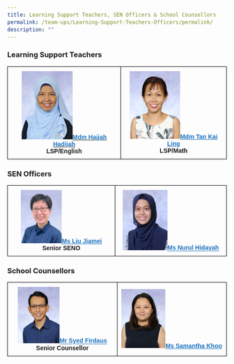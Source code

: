 ```yaml
---
title: Learning Support Teachers, SEN Officers & School Counsellors
permalink: /team-ups/Learning-Support-Teachers-Officers/permalink/
description: ""
---
```

### **Learning Support Teachers**
<style type="text/css">
.tg  {border-collapse:collapse;border-spacing:0;}
.tg td{border-color:black;border-style:solid;border-width:1px;font-family:Arial, sans-serif;font-size:16px;
  overflow:hidden;padding:10px 5px;word-break:normal;}
.tg th{border-color:black;border-style:solid;border-width:1px;font-family:Arial, sans-serif;font-size:14px;
  font-weight:normal;overflow:hidden;padding:10px 5px;word-break:normal;}
.tg .tg-f4yw{background-color:#FFF;text-align:center;vertical-align:middle}
.tg .tg-vgmr{background-color:#;text-align:center;vertical-align:middle}
</style>
<table class="tg">
<thead>
			<td colspan="2" class="tg-vgmr"><img style="width:47%" src="/images/Our%20Team%20UPS/Learning%20Support%20Teachers/mdm%20hajjah%20hadijah%20bte%20haji%20sa'at.jpg"><span style="font-weight:bold"><a rel="noopener noreferrer" target="_blank" href="mailto:hajjah_hadijah_haji_saat@schools.gov.sg"><span style="text-decoration;color:#1E73BE;background-color:transparent">Mdm Hajjah Hadijah</span></a><br>LSP/English
		 <td colspan="2" class="tg-vgmr"><img style="width:50%" src="/images/Our%20Team%20UPS/Learning%20Support%20Teachers/mdm%20tan%20kai%20ling.jpg"><span style="font-weight:bold"><a rel="noopener noreferrer" target="_blank" href="mailto:tan_kai_ling@schools.gov.sg"><span style="text-decoration:underline;color:#1E73BE;background-color:transparent">Mdm Tan Kai Ling</span></a><br>LSP/Math</span></br>
			 </td>
			 </tr>
</thead>
</table>
			 
### **SEN Officers**

<style type="text/css">
.tg  {border-collapse:collapse;border-spacing:0;}
.tg td{border-color:black;border-style:solid;border-width:1px;font-family:Arial, sans-serif;font-size:14px;
  overflow:hidden;padding:10px 5px;word-break:normal;}
.tg th{border-color:black;border-style:solid;border-width:1px;font-family:Arial, sans-serif;font-size:14px;
  font-weight:normal;overflow:hidden;padding:10px 5px;word-break:normal;}
.tg .tg-f4yw{background-color:#FFF;text-align:center;vertical-align:middle}
.tg .tg-vgmr{background-color:#;text-align:center;vertical-align:middle}
</style>
<table class="tg">
<thead>
  <tr>
    <td colspan="2" class="tg-vgmr"><img style="width:40%" src="/images/Our%20Team%20UPS/SEN%20Officer%20&%20Councillors/Jiamei%20SENO.png"><span style="font-weight:bold"><a rel="noopener noreferrer" target="_blank" href="mailto:liu_jiamei@schools.gov.sg"><span style="text-decoration:underline;color:#1E73BE;background-color:transparent">Ms Liu Jiamei</span></a><br>Senior SENO</span><br></span></td>
    <td class="tg-vgmr"><img style="width:42%" src="/images/Our%20Team%20UPS/SEN%20Officer%20&%20Councillors/MS%20NURUL%20HIDAYAH%20BINTE%20NASRI.jpg"><span style="font-weight:bold"><a rel="noopener noreferrer" target="_blank" href="mailto:nurul_hidayah_nasri@schools.gov.sg"><span style="text-decoration:underline;color:#1E73BE;background-color:transparent">Ms Nurul Hidayah</span>
		</td>
	</tr>
</thead>
</table>

### **School Counsellors**

<style type="text/css">
.tg  {border-collapse:collapse;border-spacing:0;}
.tg td{border-color:black;border-style:solid;border-width:1px;font-family:Arial, sans-serif;font-size:14px;
  overflow:hidden;padding:10px 5px;word-break:normal;}
.tg th{border-color:black;border-style:solid;border-width:1px;font-family:Arial, sans-serif;font-size:14px;
  font-weight:normal;overflow:hidden;padding:10px 5px;word-break:normal;}
.tg .tg-f4yw{background-color:#FFF;text-align:center;vertical-align:middle}
.tg .tg-vgmr{background-color:#;text-align:center;vertical-align:middle}
</style>
<table class="tg">
<thead>
  <tr>
    <td colspan="2" class="tg-vgmr"><img style="width:40%" src="/images/Our%20Team%20UPS/SEN%20Officer%20&%20Councillors/mr%20syed%20firdauz.jpg"><span style="font-weight:bold"><a rel="noopener noreferrer" target="_blank" href="mailto:syed_firdauz_syed_yasin@schools.gov.sg"><span style="text-decoration:underline;color:#1E73BE;background-color:transparent">Mr Syed Firdaus</span></a><br>Senior Counsellor</span>
    <td class="tg-vgmr"><img style="width:42%" src="/images/Our%20Team%20UPS/SEN%20Officer%20&%20Councillors/ms%20samantha%20khoo%20(1).jpg"><span style="font-weight:bold"><a rel="noopener noreferrer" target="_blank" href="mailto:khoo_shi_min@schools.gov.sg"><span style="text-decoration:underline;color:#1E73BE;background-color:transparent">Ms Samantha Khoo</span></a><br>
		</td>
	</tr>
</thead>
</table>